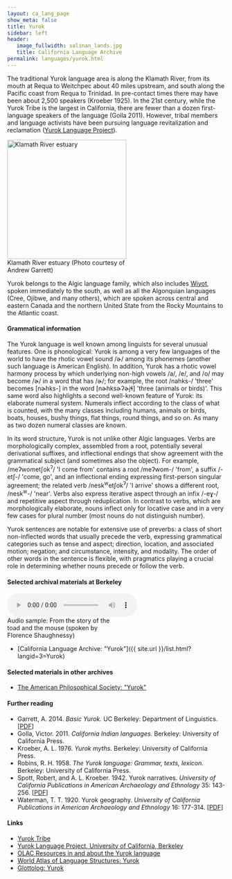 ```yaml
---
layout: ca_lang_page
show_meta: false
title: Yurok
sidebar: left
header:
   image_fullwidth: salinan_lands.jpg
   title: California Language Archive
permalink: languages/yurok.html
---
```


The traditional Yurok language area is along the Klamath River, from its mouth at Requa to Weitchpec about 40 miles upstream, and south along the Pacific coast from Requa to Trinidad. In pre-contact times there may have been about 2,500 speakers (Kroeber 1925). In the 21st century, while the Yurok Tribe is the largest in California, there are fewer than a dozen first-language speakers of the language (Golla 2011). However, tribal members and language activists have been pursuing language revitalization and reclamation ([Yurok Language Project](http://linguistics.berkeley.edu/~yurok/)).

<div class="image fit left" style="width: 275px;">
<img alt="Klamath River estuary" src="{{ site.urlimg }}klamath-river-estuary.jpg" width="275px"/>
<div class="caption">
Klamath River estuary (Photo courtesy of Andrew Garrett)
</div>
</div>

Yurok belongs to the Algic language family, which also includes [Wiyot](wiyot.html), spoken immediately to the south, as well as all the Algonquian languages (Cree, Ojibwe, and many others), which are spoken across central and eastern Canada and the northern United State from the Rocky Mountains to the Atlantic coast.

#### Grammatical information

The Yurok language is well known among linguists for several unusual features. One is phonological: Yurok is among a very few languages of the world to have the rhotic vowel sound /ɚ/ among its phonemes (another such language is American English). In addition, Yurok has a rhotic vowel harmony process by which underlying non-high vowels /a/, /e/, and /o/ may become /ɚ/ in a word that has /ɚ/; for example, the root /nahks-/ 'three' becomes [nɚhks-] in the word [nɚhksɚʔɚjɬ] 'three (animals or birds)'. This same word also highlights a second well-known feature of Yurok: its elaborate numeral system. Numerals inflect according to the class of what is counted, with the many classes including humans, animals or birds, boats, houses, bushy things, flat things, round things, and so on. As many as two dozen numeral classes are known.

In its word structure, Yurok is not unlike other Algic languages. Verbs are morphologically complex, assembled from a root, potentially several derivational suffixes, and inflectional endings that show agreement with the grammatical subject (and sometimes also the object). For example, /meʔwometʃok<sup>ʔ</sup>/ 'I come from' contains a root /meʔwom-/ 'from', a suffix /-etʃ-/ 'come, go', and an inflectional ending expressing first-person singular agreement; the related verb /nesk<sup>w</sup>etʃok<sup>ʔ</sup>/ 'I arrive' shows a different root, /nesk<sup>w</sup>-/ 'near'. Verbs also express iterative aspect through an infix /-eɣ-/ and repetitive aspect through reduplication. In contrast to verbs, which are morphologically elaborate, nouns inflect only for locative case and in a very few cases for plural number (most nouns do not distinguish number).

Yurok sentences are notable for extensive use of preverbs: a class of short non-inflected words that usually precede the verb, expressing grammatical categories such as tense and aspect; direction, location, and associated motion; negation; and circumstance, intensity, and modality. The order of other words in the sentence is flexible, with pragmatics playing a crucial role in determining whether nouns precede or follow the verb.

#### Selected archival materials at Berkeley

<div class="image fit right" style="width: 250px;">
<audio controls="true">
<source src="{{ site.urlaudio }}yurok-sound.mp3" type="audio/mpeg"/>
Your browser does not support the audio element.
</audio>
<div class="caption">
Audio sample: From the story of the toad and the mouse (spoken by Florence Shaughnessy)
</div>
</div>

* [California Language Archive: "Yurok"]({{ site.url }}/list.html?langid=3=Yurok)


#### Selected materials in other archives

* [The American Philosophical Society: "Yurok"](https://indigenousguide.amphilsoc.org/search?f%5B0%5D=guide_language_content_title%3AYurok)

#### Further reading

* Garrett, A. 2014. *Basic Yurok.* UC Berkeley: Department of Linguistics. [[PDF](https://escholarship.org/uc/item/2vw609w4#main)]
* Golla, Victor. 2011. *California Indian languages.* Berkeley: University of California Press.
* Kroeber, A. L. 1976. *Yurok myths.* Berkeley: University of California Press.
* Robins, R. H. 1958. *The Yurok language: Grammar, texts, lexicon.* Berkeley: University of California Press.
* Spott, Robert, and A. L. Kroeber. 1942. Yurok narratives. *University of California Publications in American Archaeology and Ethnology* 35: 143-256. [[PDF](http://digitalassets.lib.berkeley.edu/anthpubs/ucb/text/ucp035-011.pdf)]
* Waterman, T. T. 1920. Yurok geography. *University of California Publications in American Archaeology and Ethnology* 16: 177-314. [[PDF](http://digitalassets.lib.berkeley.edu/anthpubs/ucb/text/ucp016-006.pdf)]

#### Links

* [Yurok Tribe](http://www.yuroktribe.org)
* [Yurok Language Project, University of California, Berkeley](http://linguistics.berkeley.edu/~yurok/)
* [OLAC Resources in and about the Yurok language](http://www.language-archives.org/language/yur)
* [World Atlas of Language Structures: Yurok](http://wals.info/languoid/lect/wals_code_yur)
* [Glottolog: Yurok](https://glottolog.org/resource/languoid/id/yuro1248)
